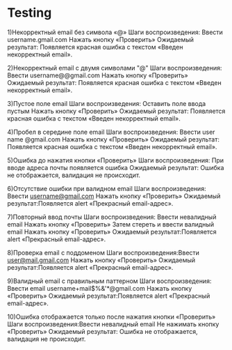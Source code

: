 # Testing
1)Некорректный email без символа «@»
Шаги воспроизведения: Ввести username.gmail.com
Нажать кнопку «Проверить»
Ожидаемый результат: Появляется красная ошибка с текстом «Введен некорректный email».

2)Некорректный email с двумя символами "@"
Шаги воспроизведения: Ввести username@@gmail.com
Нажать кнопку «Проверить»
Ожидаемый результат: Появляется красная ошибка с текстом «Введен некорректный email».

3)Пустое поле email
Шаги воспроизведения: Оставить поле ввода пустым
Нажать кнопку «Проверить»
Ожидаемый результат: Появляется красная ошибка с текстом «Введен некорректный email».

4)Пробел в середине поле email
Шаги воспроизведения: Ввести user name @gmail.com
Нажать кнопку «Проверить»
Ожидаемый результат: Появляется красная ошибка с текстом «Введен некорректный email».

5)Ошибка до нажатия кнопки «Проверить»
Шаги воспроизведения: При вводе адреса почты появляется ошибка 
Ожидаемый результат: Ошибка не отображается, валидация не происходит.

6)Отсутствие ошибки при валидном email
Шаги воспроизведения: Ввести username@gmail.com
Нажать кнопку «Проверить»
Ожидаемый результат:Появляется alert «Прекрасный email-адрес».

7)Повторный ввод почты
Шаги воспроизведения: Ввести невалидный email
Нажать кнопку «Проверить»
Затем стереть и ввести валидный email
Нажать кнопку «Проверить»
Ожидаемый результат:Появляется alert «Прекрасный email-адрес».

8)Проверка email с поддоменом
Шаги воспроизведения:Ввести user@mail.gmail.com
Нажать кнопку «Проверить»
Ожидаемый результат:Появляется alert «Прекрасный email-адрес».

9)Валидный email с правильным паттерном
Шаги воспроизведения:
Ввести email username+mail$%&'*@gmail.com
Нажать кнопку «Проверить»
Ожидаемый результат:Появляется alert «Прекрасный email-адрес».

10)Ошибка отображается только после нажатия кнопки «Проверить»
Шаги воспроизведения:Ввести невалидный email
Не нажимать кнопку «Проверить»
Ожидаемый результат:
Ошибка не отображается, валидация не происходит.

